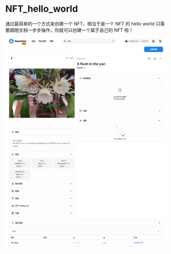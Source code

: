 # NFT_hello_world

通过最简单的一个方式来创建一个 NFT，相当于是一个 NFT 的 hello world
只需要跟随文档一步步操作，你就可以创建一个属于自己的 NFT 啦！

![image-20240428145633803](README/image-20240428145633803.png)
